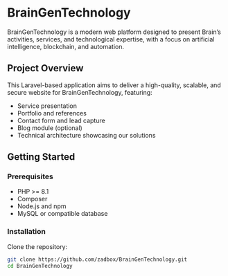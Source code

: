 # BrainGenTechnology

BrainGenTechnology is a modern web platform designed to present Brain’s activities, services, and technological expertise, with a focus on artificial intelligence, blockchain, and automation.

## Project Overview

This Laravel-based application aims to deliver a high-quality, scalable, and secure website for BrainGenTechnology, featuring:

- Service presentation
- Portfolio and references
- Contact form and lead capture
- Blog module (optional)
- Technical architecture showcasing our solutions

##  Getting Started

### Prerequisites

- PHP >= 8.1
- Composer
- Node.js and npm
- MySQL or compatible database

### Installation

Clone the repository:

```bash
git clone https://github.com/zadbox/BrainGenTechnology.git
cd BrainGenTechnology
